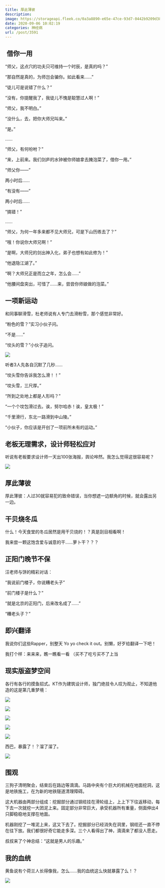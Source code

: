 ```yaml
---
title: 厚此薄彼
description: 
image: https://storageapi.fleek.co/0a3a8890-e65e-47ce-93d7-0442b9209d38-bucket/blog/posts/2020-09/1593400025958.gif
date: 2020-09-06 10:02:19
categories: 神经病
url: /post/3591
---
```


##  借你一用


“师父，这点穴的功夫只可维持一个时辰，是真的吗？”

“那自然是真的，为师岂会骗你。如此看来……”

“徒儿可是说错了什么？”

“没有，你提醒我了，我徒儿不愧是聪慧过人啊！”

“师父，我不明白。”

“没什么，去，把你大师兄叫来。”

“是。”

……

“师父，有何吩咐？”

“来，上前来。我们剑庐的水钟被你师娘拿去腌泡菜了，借你一用。”

“师父你——”

两小时后……

“有没有——”

两小时后……

“搞错！”

……

“师父，为何一年多来都不见大师兄，可是下山历练去了？”

“哦！你说你大师兄啊！”

“是啊，大师兄的剑出神入化，弟子也想有如此修为！”

“他退隐江湖了。”

“啊？大师兄正是而立之年，怎么会……”

“他腰间盘突出，可惜了……来，尝尝你师娘做的泡菜。”


## 一项新运动


和同事聊滑雪，杜老师说有人专门去滑粉雪，那个感觉非常好。

“粉色的雪？”实习小伙子问。

“不是……”

“坟头的雪？”小伙子追问。

![](https://storageapi.fleek.co/0a3a8890-e65e-47ce-93d7-0442b9209d38-bucket/blog/posts/2020-09/坟园雪-12260420.jpg)

听者3人先各自沉默了几秒……

“坟头雪你告诉我怎么滑！！”

“坟头雪，三尺厚。”

“所到之处地上都是人形吗？”

“一个个坟包滑过去。诶，努尔哈赤！诶，皇太极！”

“千里滑行，东北一路滑到中山陵。”

“小伙子，你应该是开创了一项前所未有的运动。”



## 老板无理需求，设计师轻松应对

听说有老板要求设计师一天出100张海报，舆论哗然。我怎么觉得这很容易呢？

![](https://storageapi.fleek.co/0a3a8890-e65e-47ce-93d7-0442b9209d38-bucket/blog/posts/2020-09/screenshot_20200106_215513.jpg)

## 厚此薄彼

厚此薄彼：人过30就容易犯的致命错误，当你想遮一边额角的时候，就会露出另一边。 


## 干贝烧冬瓜

什么！今天食堂的冬瓜居然是用干贝烧的！？真是刮目相看啊！

我来尝一颗这饱含爱与诚意的干……萝卜干？？？


## 正阳门晚节不保

汪老师与饼的精彩对话：

“我说前门楼子，你说糟老头子”

“前门楼子是什么？”

“就是北京的正阳门，后来改名成了……”

“糟老头子？”


## 即兴翻译

我说你们这些Rapper，别整天 Yo yo check it out。别懒，好歹给翻译一下吧！

我打个样：来来来，瞧一瞧看一看 （买不了吃亏买不了上当


## 现实版盗梦空间

各行有各行的摸鱼招式。KT作为建筑设计师，独门绝技令人叹为观止，不知道他造的这是第几重梦境：

![](https://storageapi.fleek.co/0a3a8890-e65e-47ce-93d7-0442b9209d38-bucket/blog/posts/2020-09/mmexport1593398859570.png)

![](https://storageapi.fleek.co/0a3a8890-e65e-47ce-93d7-0442b9209d38-bucket/blog/posts/2020-09/mmexport1593398867695.png)

![](https://storageapi.fleek.co/0a3a8890-e65e-47ce-93d7-0442b9209d38-bucket/blog/posts/2020-09/mmexport1593398874383.png)

![](https://storageapi.fleek.co/0a3a8890-e65e-47ce-93d7-0442b9209d38-bucket/blog/posts/2020-09/mmexport1593398881771.png)

![](https://storageapi.fleek.co/0a3a8890-e65e-47ce-93d7-0442b9209d38-bucket/blog/posts/2020-09/mmexport1593398888070.png)

西巴，暴露了！？溜了溜了。

![](https://storageapi.fleek.co/0a3a8890-e65e-47ce-93d7-0442b9209d38-bucket/blog/posts/2020-09/1593400025958.gif)

## 围观

三狗子清明聚会，结束后在路边等滴滴。马路中央有个巨大的机械在地面挖洞，这是地铁施工，在为新的地铁隧道清理障碍。

这大机器由两部分组成：挖掘部分通过钢缆挂在滑轮组上，上上下下往返移动，每下去一次就挖一大团泥上来。固定部分非常巨大，承受机器所有重量，侧面伸出4只脚稳稳地支撑在地面。

机器刚挖了一堆泥上来，这又下去了。挖掘部分已经消失在洞里，钢缆还一直不停在往下放。我们都很好奇它能走多深。三个人看得出了神，滴滴来了都没人愿走。

叔叔来了个神总结：“这就是男人的乐趣。”


## 我的血统

黄鱼说有个荷兰人长得像我，怎么……我的血统这么快就暴露了么！？

![](https://storageapi.fleek.co/0a3a8890-e65e-47ce-93d7-0442b9209d38-bucket/blog/posts/2020-09/screenshot_20200710_203254.png)


